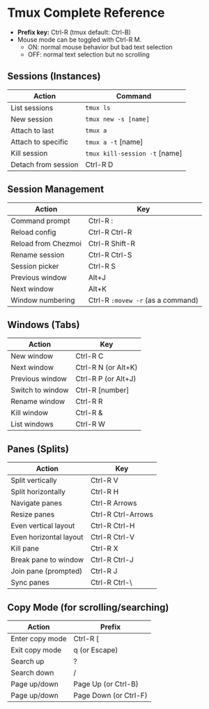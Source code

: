 # Tmux Complete Reference

- **Prefix key:** Ctrl-R (tmux default: Ctrl-B)
- Mouse mode can be toggled with Ctrl-R M.
  - ON: normal mouse behavior but bad text selection
  - OFF: normal text selection but no scrolling

## Sessions (Instances)

| Action              | Command                       |
|---------------------|-------------------------------|
| List sessions       | `tmux ls`                     |
| New session         | `tmux new -s [name]`          |
| Attach to last      | `tmux a`                      |
| Attach to specific  | `tmux a -t` [name]            |
| Kill session        | `tmux kill-session -t` [name] |
| Detach from session | Ctrl-R D                      |

## Session Management

| Action              | Key                               |
|---------------------|-----------------------------------|
| Command prompt      | Ctrl-R :                          |
| Reload config       | Ctrl-R Ctrl-R                     |
| Reload from Chezmoi | Ctrl-R Shift-R                    |
| Rename session      | Ctrl-R Ctrl-S                     |
| Session picker      | Ctrl-R  S                         |
| Previous window     | Alt+J                             |
| Next window         | Alt+K                             |
| Window numbering    | Ctrl-R `:movew -r` (as a command) |

## Windows (Tabs)

| Action           | Key                 |
|------------------|---------------------|
| New window       | Ctrl-R C            |
| Next window      | Ctrl-R N (or Alt+K) |
| Previous window  | Ctrl-R P (or Alt+J) |
| Switch to window | Ctrl-R [number]     |
| Rename window    | Ctrl-R R            |
| Kill window      | Ctrl-R &            |
| List windows     | Ctrl-R W            |

## Panes (Splits)

| Action                 | Key                |
|------------------------|--------------------|
| Split vertically       | Ctrl-R V           |
| Split horizontally     | Ctrl-R H           |
| Navigate panes         | Ctrl-R Arrows      |
| Resize panes           | Ctrl-R Ctrl-Arrows |
| Even vertical layout   | Ctrl-R Ctrl-H      |
| Even horizontal layout | Ctrl-R Ctrl-V      |
| Kill pane              | Ctrl-R X           |
| Break pane to window   | Ctrl-R Ctrl-J      |
| Join pane (prompted)   | Ctrl-R J           |
| Sync panes             | Ctrl-R Ctrl-\      |

## Copy Mode (for scrolling/searching)

| Action          | Prefix                |
|-----------------|-----------------------|
| Enter copy mode | Ctrl-R [              |
| Exit copy mode  | q (or Escape)         |
| Search up       | ?                     |
| Search down     | /                     |
| Page up/down    | Page Up (or Ctrl-B)   |
| Page up/down    | Page Down (or Ctrl-F) |
